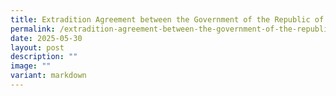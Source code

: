 ```yaml
---
title: Extradition Agreement between the Government of the Republic of Singapore
permalink: /extradition-agreement-between-the-government-of-the-republic-of-singapore/
date: 2025-05-30
layout: post
description: ""
image: ""
variant: markdown
---
```


